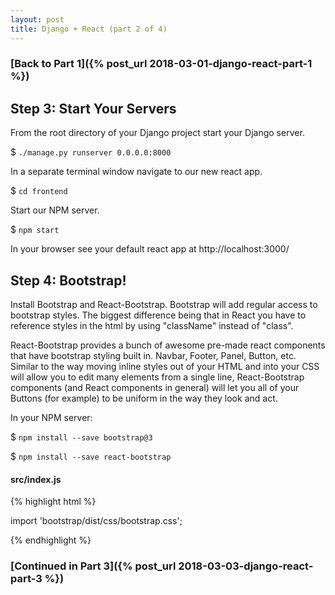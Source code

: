 ```yaml
---
layout: post
title: Django + React (part 2 of 4)
---
```


### **[Back to Part 1]({% post_url 2018-03-01-django-react-part-1 %})**



## Step 3: Start Your Servers

From the root directory of your Django project start your Django server.

$ `./manage.py runserver 0.0.0.0:8000`

In a separate terminal window navigate to our new react app.

$ `cd frontend`

Start our NPM server.

$ `npm start`

In your browser see your default react app at http://localhost:3000/



## Step 4: Bootstrap!

Install Bootstrap and React-Bootstrap.  Bootstrap will add regular access to bootstrap styles.  The biggest difference being that in React you have to reference styles in the html by using "className" instead of "class".

React-Bootstrap provides a bunch of awesome pre-made react components that have bootstrap styling built in.  Navbar, Footer, Panel, Button, etc.  Similar to the way moving inline styles out of your HTML and into your CSS will allow you to edit many elements from a single line, React-Bootstrap components (and React components in general) will let you all of your Buttons (for example) to be uniform in the way they look and act.

In your NPM server:

$ `npm install --save bootstrap@3`

$ `npm install --save react-bootstrap`

#### **src/index.js**
{% highlight html %}

import 'bootstrap/dist/css/bootstrap.css';

{% endhighlight %}




### **[Continued in Part 3]({% post_url 2018-03-03-django-react-part-3 %})**


